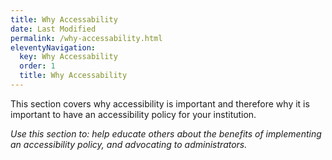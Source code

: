 ```yaml
---
title: Why Accessability
date: Last Modified 
permalink: /why-accessability.html
eleventyNavigation:
  key: Why Accessability 
  order: 1
  title: Why Accessability
---
```


This section covers why accessibility is important and therefore why it is important to have an accessibility policy for your institution.

*Use this section to: help educate others about the benefits of implementing an accessibility policy, and advocating to administrators.*
